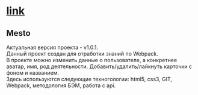 # [link](https://oximon.github.io/)  
## Mesto  
Актуальная версия проекта - v1.0.1.  
Данный проект создан для отработки знаний по Webpack.  
В проекте можно изменить данные о пользователе, а конкретнее аватар, имя, род деятельности. Добавить/удалить/лайкнуть карточки с фоном и названием.  
Здесь используются следующие техногологии: html5, css3, GIT, Webpack, методология БЭМ, работа с api.